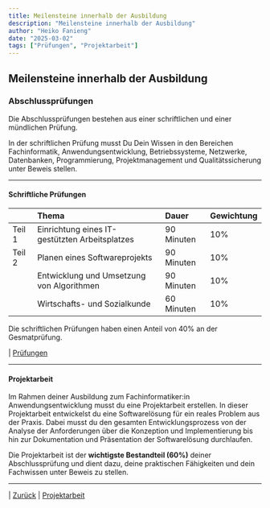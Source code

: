 ```yaml
---
title: Meilensteine innerhalb der Ausbildung
description: "Meilensteine innerhalb der Ausbildung"
author: "Heiko Fanieng"
date: "2025-03-02"
tags: ["Prüfungen", "Projektarbeit"]
---
```


## Meilensteine innerhalb der Ausbildung

### Abschlussprüfungen

Die Abschlussprüfungen bestehen aus einer schriftlichen und einer mündlichen Prüfung.

In der schriftlichen Prüfung musst Du Dein Wissen in den Bereichen Fachinformatik, Anwendungsentwicklung, Betriebssysteme, Netzwerke, Datenbanken, Programmierung, Projektmanagement und Qualitätssicherung unter Beweis stellen.

---

#### Schriftliche Prüfungen

|  | Thema | Dauer | Gewichtung |
| :--- | :--- | :--- | :--- |
| Teil 1 | Einrichtung eines IT-gestützten Arbeitsplatzes | 90 Minuten | 10% |
| Teil 2 | Planen eines Softwareprojekts | 90 Minuten | 10% |
|  | Entwicklung und Umsetzung von Algorithmen | 90 Minuten | 10% |
|  | Wirtschafts- und Sozialkunde | 60 Minuten | 10% |

Die schriftlichen Prüfungen haben einen Anteil von 40% an der Gesmatprüfung.

| [Prüfungen](01/README.md)

---

#### Projektarbeit

Im Rahmen deiner Ausbildung zum Fachinformatiker:in Anwendungsentwicklung musst du eine Projektarbeit erstellen. In dieser Projektarbeit entwickelst du eine Softwarelösung für ein reales Problem aus der Praxis. Dabei musst du den gesamten Entwicklungsprozess von der Analyse der Anforderungen über die Konzeption und Implementierung bis hin zur Dokumentation und Präsentation der Softwarelösung durchlaufen.

Die Projektarbeit ist der __wichtigste Bestandteil (60%)__ deiner Abschlussprüfung und dient dazu, deine praktischen Fähigkeiten und dein Fachwissen unter Beweis zu stellen.

---

| [Zurück](../README.md) | [Projektarbeit](02/README.md)
